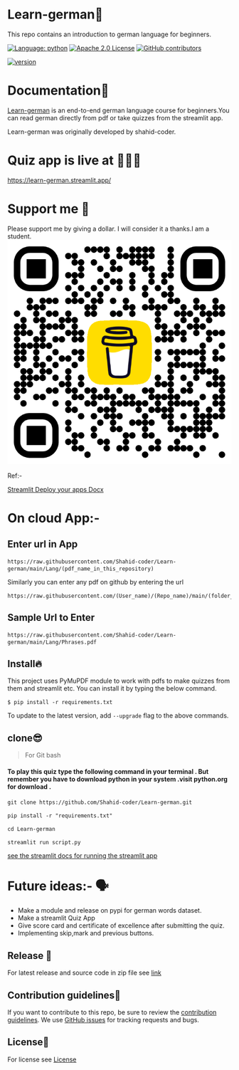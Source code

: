 # Learn-german🦉
This repo contains an introduction to german language for beginners.

[![Language: python](https://img.shields.io/github/languages/top/shahid-coder/Learn-german)](https://python.org)
[![Apache 2.0 License](https://img.shields.io/github/license/shahid-coder/Learn-german)]([https://github.com/shahid-coder/Learn-german/main/LICENSE](https://github.com/Shahid-coder/Learn-german/main/LICENSE))
[![GitHub contributors](https://img.shields.io/github/contributors/shahid-coder/Learn-german)](https://github.com/shahid-coder/Learn-german/graphs/contributors)

[![version](https://img.shields.io/github/version/shahid-coder/Learn-german)](https://github.com/Shahid-coder/Learn-german/releases/tag/v1.0.0)
# Documentation📝

[Learn-german](https://github.com/Shahid-coder/Learn-german) is an end-to-end german language course for beginners.You can read german directly from pdf or take quizzes from the streamlit app.

Learn-german was originally developed by shahid-coder.

# Quiz app is live at 🫡🤫🫵

https://learn-german.streamlit.app/




# Support me 🥹
Please support me by giving a dollar. I will consider it a thanks.I am a student.
![image](/bmc_qr.png)

Ref:- 

[Streamlit Deploy your apps Docx](https://docs.streamlit.io/deploy/streamlit-community-cloud/deploy-your-app/deploy)

# On cloud App:- 
## Enter url in App
```
https://raw.githubusercontent.com/Shahid-coder/Learn-german/main/Lang/(pdf_name_in_this_repository)
```
Similarly you can enter any pdf on github by entering the url 
```
https://raw.githubusercontent.com/(User_name)/(Repo_name)/main/(folder_name)/(pdf_name)
```
## Sample Url to Enter
```
https://raw.githubusercontent.com/Shahid-coder/Learn-german/main/Lang/Phrases.pdf
```


## Install🔥
This project uses PyMuPDF module to work with pdfs to make quizzes from them and streamlit etc. 
You can install it by typing the below command. 

```
$ pip install -r requirements.txt 
```
To update to the latest version, add `--upgrade` flag to the above commands.

## clone😎
> For Git bash
#### To play this quiz type the following command in your terminal . But remember you have to download python in your system .visit python.org for download . 

```
git clone https://github.com/Shahid-coder/Learn-german.git
```

```
pip install -r "requirements.txt"
```

```
cd Learn-german
```

```
streamlit run script.py
```

[see the streamlit docs for running the streamlit app](https://docs.streamlit.io/develop/concepts/architecture/run-your-app)

# Future ideas:- 🗣️
* Make a module and release on pypi for german words dataset. 
* Make a streamlit Quiz App 
* Give score card and certificate of excellence after submitting the quiz.
* Implementing skip,mark and previous buttons.

## Release 🤫
For latest release and source code in zip file see 
[link](https://github.com/Shahid-coder/Learn-german/releases/)
## Contribution guidelines🤝
If you want to contribute to this repo, be sure to review the
[contribution guidelines](CONTRIBUTING.md).
We use [GitHub issues](https://github.com/Shahid-coder/Learn-german/issues) for
tracking requests and bugs.
## License🔐
For license see [License](https://github.com/Shahid-coder/Learn-german/blob/main/LICENSE)
